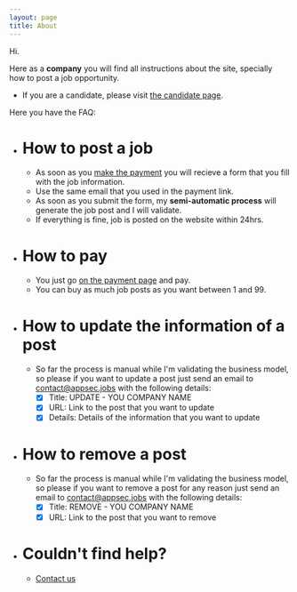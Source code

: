 ```yaml
---
layout: page
title: About
---
```


Hi.

Here as a **company** you will find all instructions about the site, specially how to post a job opportunity.

- If you are a candidate, please visit [the candidate page](/about-candidate.md).

Here you have the FAQ:

- # How to post a job
  - As soon as you [make the payment](https://buy.stripe.com/dR6g1B7d3fcIdjOfZ2) you will recieve a form that you fill with the job information.
  - Use the same email that you used in the payment link.
  - As soon as you submit the form, my **semi-automatic process** will generate the job post and I will validate.
  - If everything is fine, job is posted on the website within 24hrs.
- # How to pay
  - You just go [on the payment page](https://buy.stripe.com/dR6g1B7d3fcIdjOfZ2) and pay.
  - You can buy as much job posts as you want between 1 and 99.
- # How to update the information of a post
  - So far the process is manual while I'm validating the business model, so please if you want to update a post just send an email to [contact@appsec.jobs](mailto:contact@appsec.jobs?subject=UPDATE) with the following details:
    - [X] Title: UPDATE - YOU COMPANY NAME
    - [X] URL: Link to the post that you want to update
    - [X] Details: Details of the information that you want to update
- # How to remove a post
  - So far the process is manual while I'm validating the business model, so please if you want to remove a post for any reason just send an email to [contact@appsec.jobs](mailto:contact@appsec.jobs?subject=REMOVE) with the following details:
    - [X] Title: REMOVE - YOU COMPANY NAME
    - [X] URL: Link to the post that you want to remove
- # Couldn't find help?
  - [Contact us](mailto:contact@appsec.jobs)